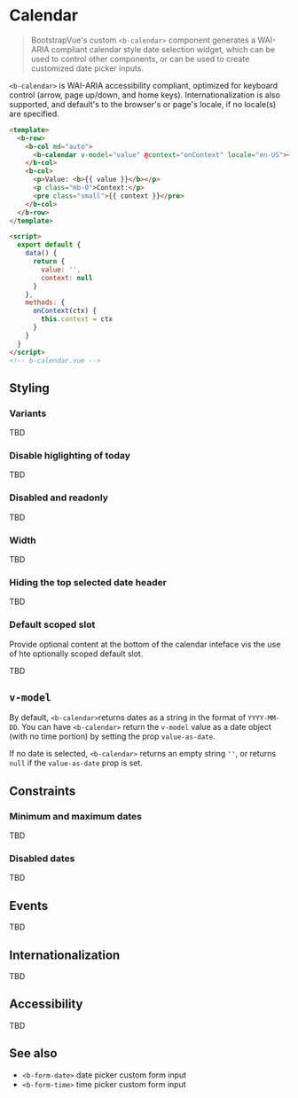 # Calendar

> BootstrapVue's custom `<b-calendar>` component generates a WAI-ARIA compliant calendar style date
> selection widget, which can be used to control other components, or can be used to create customized
> date picker inputs.

`<b-calendar>` is WAI-ARIA accessibility compliant, optimized for keyboard control (arrow, page
up/down, and home keys). Internationalization is also supported, and default's to the browser's or
page's locale, if no locale(s) are specified.

```html
<template>
  <b-row>
    <b-col md="auto">
      <b-calendar v-model="value" @context="onContext" locale="en-US"></b-calendar>
    </b-col>
    <b-col>
      <p>Value: <b>{{ value }}</b></p>
      <p class="mb-0">Context:</p>
      <pre class="small">{{ context }}</pre>
    </b-col>
  </b-row>
</template>

<script>
  export default {
    data() {
      return {
        value: '',
        context: null
      }
    },
    methods: {
      onContext(ctx) {
        this.context = ctx
      }
    }
  }
</script>
<!-- b-calendar.vue -->
```

## Styling

### Variants

TBD

### Disable higlighting of today

TBD

### Disabled and readonly

TBD

### Width

TBD

### Hiding the top selected date header

TBD

### Default scoped slot

Provide optional content at the bottom of the calendar inteface vis the use of hte optionally
scoped default slot.

TBD

## `v-model`

By default, `<b-calendar>`returns dates as a string in the format of `YYYY-MM-DD`. You can have
`<b-calendar>` return the `v-model` value as a date object (with no time portion) by setting the prop
`value-as-date`.

If no date is selected, `<b-calendar>` returns an empty string `''`, or returns `null` if the
`value-as-date` prop is set.

## Constraints

### Minimum and maximum dates

TBD

### Disabled dates

TBD

## Events

TBD

## Internationalization

TBD

## Accessibility

TBD

## See also

- `<b-form-date>` date picker custom form input
- `<b-form-time>` time picker custom form input
